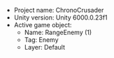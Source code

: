<!-- UNITY CODE ASSIST INSTRUCTIONS START -->
- Project name: ChronoCrusader
- Unity version: Unity 6000.0.23f1
- Active game object:
  - Name: RangeEnemy (1)
  - Tag: Enemy
  - Layer: Default
<!-- UNITY CODE ASSIST INSTRUCTIONS END -->